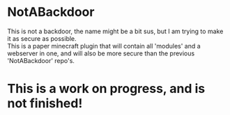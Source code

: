 # NotABackdoor

This is not a backdoor, the name might be a bit sus, but I am trying to make it as secure as possible.<br>
This is a paper minecraft plugin that will contain all 'modules' and a webserver in one, and will also be more secure than the previous 'NotABackdoor' repo's.<br>
<h1>This is a work on progress, and is not finished!<h1>
